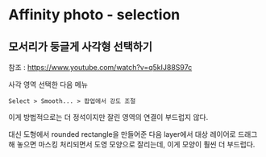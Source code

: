 # Affinity photo - selection

## 모서리가 둥글게 사각형 선택하기

참조 : https://www.youtube.com/watch?v=q5kIJ88S97c

사각 영역 선택한 다음 메뉴

    Select > Smooth... > 팝업에서 강도 조절
    
이게 방법적으로는 더 정석이지만 잘린 영역의 연결이 부드럽지 않다. 

대신 도형에서 rounded rectangle을 만들어준 다음 layer에서 대상 레이어로 드래그해 놓으면 마스킹 처리되면서 도영 모양으로 잘리는데, 이게 모양이 훨씬 더 부드럽다.